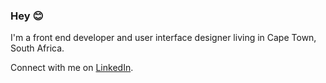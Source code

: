 ### Hey 😊

I'm a front end developer and user interface designer living in Cape Town, South Africa.

Connect with me on <a href="https://www.linkedin.com/in/dominica/">LinkedIn</a>.
